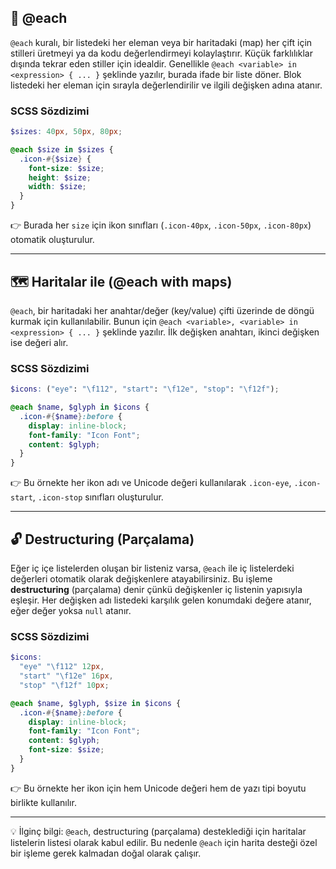 ## 🔁 @each

`@each` kuralı, bir listedeki her eleman veya bir haritadaki (map) her çift için stilleri üretmeyi ya da kodu değerlendirmeyi kolaylaştırır. Küçük farklılıklar dışında tekrar eden stiller için idealdir. Genellikle `@each <variable> in <expression> { ... }` şeklinde yazılır, burada ifade bir liste döner. Blok listedeki her eleman için sırayla değerlendirilir ve ilgili değişken adına atanır.

### SCSS Sözdizimi

```scss
$sizes: 40px, 50px, 80px;

@each $size in $sizes {
  .icon-#{$size} {
    font-size: $size;
    height: $size;
    width: $size;
  }
}
```

👉 Burada her `size` için ikon sınıfları (`.icon-40px`, `.icon-50px`, `.icon-80px`) otomatik oluşturulur.

---

## 🗺️ Haritalar ile (@each with maps)

`@each`, bir haritadaki her anahtar/değer (key/value) çifti üzerinde de döngü kurmak için kullanılabilir. Bunun için `@each <variable>, <variable> in <expression> { ... }` şeklinde yazılır. İlk değişken anahtarı, ikinci değişken ise değeri alır.

### SCSS Sözdizimi

```scss
$icons: ("eye": "\f112", "start": "\f12e", "stop": "\f12f");

@each $name, $glyph in $icons {
  .icon-#{$name}:before {
    display: inline-block;
    font-family: "Icon Font";
    content: $glyph;
  }
}
```

👉 Bu örnekte her ikon adı ve Unicode değeri kullanılarak `.icon-eye`, `.icon-start`, `.icon-stop` sınıfları oluşturulur.

---

## 🔓 Destructuring (Parçalama)

Eğer iç içe listelerden oluşan bir listeniz varsa, `@each` ile iç listelerdeki değerleri otomatik olarak değişkenlere atayabilirsiniz. Bu işleme **destructuring** (parçalama) denir çünkü değişkenler iç listenin yapısıyla eşleşir. Her değişken adı listedeki karşılık gelen konumdaki değere atanır, eğer değer yoksa `null` atanır.

### SCSS Sözdizimi

```scss
$icons:
  "eye" "\f112" 12px,
  "start" "\f12e" 16px,
  "stop" "\f12f" 10px;

@each $name, $glyph, $size in $icons {
  .icon-#{$name}:before {
    display: inline-block;
    font-family: "Icon Font";
    content: $glyph;
    font-size: $size;
  }
}
```

👉 Bu örnekte her ikon için hem Unicode değeri hem de yazı tipi boyutu birlikte kullanılır.

---

💡 İlginç bilgi:
`@each`, destructuring (parçalama) desteklediği için haritalar listelerin listesi olarak kabul edilir. Bu nedenle `@each` için harita desteği özel bir işleme gerek kalmadan doğal olarak çalışır.

